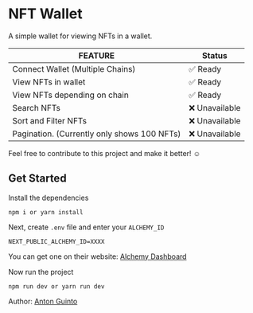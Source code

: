# NFT Wallet

A simple wallet for viewing NFTs in a wallet.

| FEATURE                                     | Status         |
| ------------------------------------------- | -------------- |
| Connect Wallet (Multiple Chains)            | ✅ Ready       |
| View NFTs in wallet                         | ✅ Ready       |
| View NFTs depending on chain                | ✅ Ready       |
| Search NFTs                                 | ❌ Unavailable |
| Sort and Filter NFTs                        | ❌ Unavailable |
| Pagination. (Currently only shows 100 NFTs) | ❌ Unavailable |

Feel free to contribute to this project and make it better! ☺️

## Get Started

Install the dependencies

```
npm i or yarn install
```

Next, create `.env` file and enter your `ALCHEMY_ID`

```
NEXT_PUBLIC_ALCHEMY_ID=XXXX
```

You can get one on their website: [Alchemy Dashboard](https://www.alchemy.com/)

Now run the project

```
npm run dev or yarn run dev
```

Author: [Anton Guinto](https://twitter.com/antonguinto)
